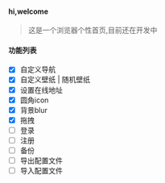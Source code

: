 #### hi,welcome

> 这是一个浏览器个性首页,目前还在开发中

#### 功能列表
- [x] 自定义导航
- [x] 自定义壁纸 | 随机壁纸
- [x] 设置在线地址
- [x] 圆角icon
- [x] 背景blur
- [x] 拖拽
- [ ] 登录
- [ ] 注册
- [ ] 备份
- [ ] 导出配置文件
- [ ] 导入配置文件
